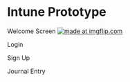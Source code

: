 # Intune Prototype

Welcome Screen
<a href="https://imgflip.com/gif/34aw5r"><img src="https://i.imgflip.com/34aw5r.gif" title="made at imgflip.com"/></a>

Login

Sign Up

Journal Entry
